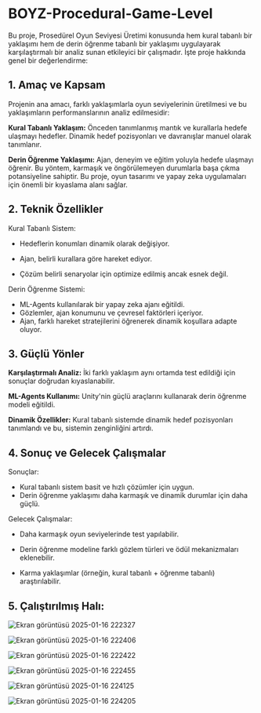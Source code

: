 # BOYZ-Procedural-Game-Level
Bu proje, Prosedürel Oyun Seviyesi Üretimi konusunda hem kural tabanlı bir yaklaşımı hem de derin öğrenme tabanlı bir yaklaşımı uygulayarak karşılaştırmalı bir analiz sunan etkileyici bir çalışmadır. İşte proje hakkında genel bir değerlendirme:

## 1. Amaç ve Kapsam
Projenin ana amacı, farklı yaklaşımlarla oyun seviyelerinin üretilmesi ve bu yaklaşımların performanslarının analiz edilmesidir:

**Kural Tabanlı Yaklaşım:** Önceden tanımlanmış mantık ve kurallarla hedefe ulaşmayı hedefler. Dinamik hedef pozisyonları ve davranışlar manuel olarak tanımlanır.

**Derin Öğrenme Yaklaşımı:** Ajan, deneyim ve eğitim yoluyla hedefe ulaşmayı öğrenir. Bu yöntem, karmaşık ve öngörülemeyen durumlarla başa çıkma potansiyeline sahiptir.
Bu proje, oyun tasarımı ve yapay zeka uygulamaları için önemli bir kıyaslama alanı sağlar.

## 2. Teknik Özellikler

Kural Tabanlı Sistem:

* Hedeflerin konumları dinamik olarak değişiyor.
  
* Ajan, belirli kurallara göre hareket ediyor.
  
* Çözüm belirli senaryolar için optimize edilmiş ancak esnek değil.
  
Derin Öğrenme Sistemi:

* ML-Agents kullanılarak bir yapay zeka ajanı eğitildi.
* Gözlemler, ajan konumunu ve çevresel faktörleri içeriyor.
* Ajan, farklı hareket stratejilerini öğrenerek dinamik koşullara adapte oluyor.

## 3. Güçlü Yönler

**Karşılaştırmalı Analiz:** İki farklı yaklaşım aynı ortamda test edildiği için sonuçlar doğrudan kıyaslanabilir.

**ML-Agents Kullanımı:** Unity'nin güçlü araçlarını kullanarak derin öğrenme modeli eğitildi.

**Dinamik Özellikler:** Kural tabanlı sistemde dinamik hedef pozisyonları tanımlandı ve bu, sistemin zenginliğini artırdı.

## 4. Sonuç ve Gelecek Çalışmalar
Sonuçlar:

* Kural tabanlı sistem basit ve hızlı çözümler için uygun.
* Derin öğrenme yaklaşımı daha karmaşık ve dinamik durumlar için daha güçlü.

Gelecek Çalışmalar:

* Daha karmaşık oyun seviyelerinde test yapılabilir.

* Derin öğrenme modeline farklı gözlem türleri ve ödül mekanizmaları eklenebilir.

* Karma yaklaşımlar (örneğin, kural tabanlı + öğrenme tabanlı) araştırılabilir.

## 5. Çalıştırılmış Halı:
![Ekran görüntüsü 2025-01-16 222327](https://github.com/user-attachments/assets/51790a29-26d2-4b4f-ac5f-77a85f439eec)

![Ekran görüntüsü 2025-01-16 222406](https://github.com/user-attachments/assets/74c50d10-64bb-4adc-85fd-3741bf7905cf)

![Ekran görüntüsü 2025-01-16 222422](https://github.com/user-attachments/assets/7d9ed283-49f3-4e2b-972d-fb83d6d36e62)

![Ekran görüntüsü 2025-01-16 222455](https://github.com/user-attachments/assets/3c94decd-4660-4848-86ce-28ad77fa5b63)

![Ekran görüntüsü 2025-01-16 224125](https://github.com/user-attachments/assets/0ed39b20-eefd-4212-8105-30e62c69c48e)

![Ekran görüntüsü 2025-01-16 224205](https://github.com/user-attachments/assets/b0f5d657-7864-4df4-97bc-b00c8e061f63)





